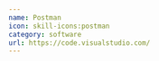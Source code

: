 ```yaml
---
name: Postman
icon: skill-icons:postman
category: software
url: https://code.visualstudio.com/
---
```

